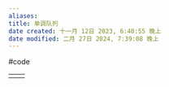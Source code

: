 ```yaml
---
aliases: 
title: 单调队列
date created: 十一月 12日 2023, 6:40:55 晚上
date modified: 二月 27日 2024, 7:39:08 晚上
---
```

#code 


|  |  |
| ---- | ---- |
|  |  |